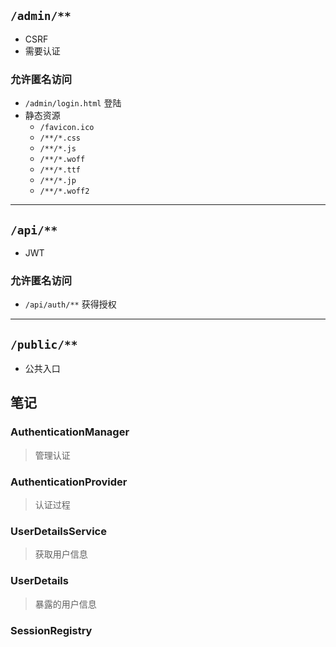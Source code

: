 
## `/admin/**`
- CSRF 
- 需要认证

### 允许匿名访问
- `/admin/login.html` 登陆
- 静态资源
  - `/favicon.ico`
  - `/**/*.css`
  - `/**/*.js`
  - `/**/*.woff`
  - `/**/*.ttf`
  - `/**/*.jp`
  - `/**/*.woff2`

-----
## `/api/**`
- JWT
### 允许匿名访问
- `/api/auth/**` 获得授权

-----
## `/public/**`
- 公共入口



## 笔记
### AuthenticationManager
> 管理认证

### AuthenticationProvider
> 认证过程

### UserDetailsService
> 获取用户信息

### UserDetails
> 暴露的用户信息

### SessionRegistry

